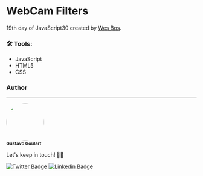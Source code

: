 # WebCam Filters
19th day of JavaScript30 created by [Wes Bos](https://github.com/wesbos).

### 🛠 Tools:
- JavaScript
- HTML5
- CSS


### Author
---
 <img style="border-radius: 50%" src="https://avatars2.githubusercontent.com/u/68348319?s=400&u=e7faae76a279d2cbe5d725724fce5e85b0f88b44&v=4" width="100px;" alt=""/>
 <br />
 <sub><b>Gustavo Goulart</b></sub>

Let's keep in touch! 👋🏽

[![Twitter Badge](https://img.shields.io/badge/-@gustgoulart-1ca0f1?style=flat-square&labelColor=1ca0f1&logo=twitter&logoColor=white&link=https://twitter.com/gustgoulart)](https://twitter.com/gustgoulart) [![Linkedin Badge](https://img.shields.io/badge/-Gustavo-blue?style=flat-square&logo=Linkedin&logoColor=white&link=https://www.linkedin.com/in/goulartgb/)](https://www.linkedin.com/in/goulartgb/) 
